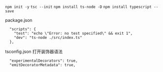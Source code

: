 `npm init -y`
`tsc --init`
`npm install ts-node -D`
`npm install typescript --save`

package.json

```
  "scripts": {
    "test": "echo \"Error: no test specified\" && exit 1",
    "dev": "ts-node ./src/index.ts"
  },
```

tsconfig.json
打开装饰器语法

```
  "experimentalDecorators": true,
  "emitDecoratorMetadata": true,
```

